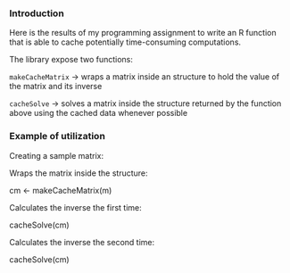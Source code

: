 ### Introduction

Here is the results of my programming assignment to write an R
function that is able to cache potentially time-consuming computations.

The library expose two functions:

  `makeCacheMatrix` ->  wraps a matrix inside an structure to hold the 
                        value of the matrix and its inverse
                      
  `cacheSolve`      ->  solves a matrix inside the structure returned by 
                        the function above using the cached data whenever
                        possible
                      
### Example of utilization

Creating a sample matrix:

<!-- 
  m <- matrix(c(0, 2, 1, 0), nrow = 2, ncol = 2, byrow = TRUE)
-->
  
  
Wraps the matrix inside the structure:

<!-- -->

  cm <- makeCacheMatrix(m)


Calculates the inverse the first time:

<!-- -->
  
  cacheSolve(cm)


Calculates the inverse the second time:

<!-- -->
  
  cacheSolve(cm)


